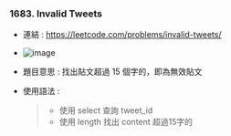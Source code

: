 ### 1683. Invalid Tweets
* 連結 : https://leetcode.com/problems/invalid-tweets/
* ![image](https://github.com/Ricky7737/LeetCodeSQLPractise/assets/58324475/436f8c6e-d61b-4b56-80f8-97ae55521b98)

* 題目意思 : 找出貼文超過 15 個字的，即為無效貼文
* 使用語法 :
  > * 使用 select 查詢 tweet_id
  > * 使用 length 找出 content 超過15字的
